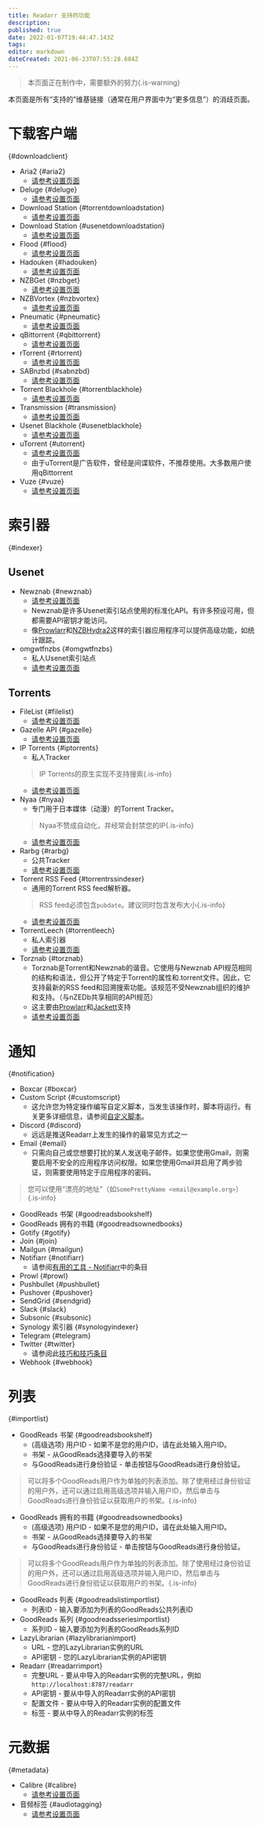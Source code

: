 ```yaml
---
title: Readarr 支持的功能
description: 
published: true
date: 2022-01-07T19:44:47.143Z
tags: 
editor: markdown
dateCreated: 2021-06-23T07:55:28.684Z
---
```


> 本页面正在制作中，需要额外的努力{.is-warning}

本页面是所有“支持的”维基链接（通常在用户界面中为“更多信息”）的消歧页面。

# 下载客户端

{#downloadclient}

- Aria2 {#aria2}
  - [请参考设置页面](/readarr/settings#download-clients)
- Deluge {#deluge}
  - [请参考设置页面](/readarr/settings#download-clients)
- Download Station {#torrentdownloadstation}
  - [请参考设置页面](/readarr/settings#download-clients)
- Download Station {#usenetdownloadstation}
  - [请参考设置页面](/readarr/settings#download-clients)
- Flood {#flood}
  - [请参考设置页面](/readarr/settings#download-clients)
- Hadouken {#hadouken}
  - [请参考设置页面](/readarr/settings#download-clients)
- NZBGet {#nzbget}
  - [请参考设置页面](/readarr/settings#download-clients)
- NZBVortex {#nzbvortex}
  - [请参考设置页面](/readarr/settings#download-clients)
- Pneumatic {#pneumatic}
  - [请参考设置页面](/readarr/settings#download-clients)
- qBittorrent {#qbittorrent}
  - [请参考设置页面](/readarr/settings#download-clients)
- rTorrent {#rtorrent}
  - [请参考设置页面](/readarr/settings#download-clients)
- SABnzbd {#sabnzbd}
  - [请参考设置页面](/readarr/settings#download-clients)
- Torrent Blackhole {#torrentblackhole}
  - [请参考设置页面](/readarr/settings#download-clients)
- Transmission {#transmission}
  - [请参考设置页面](/readarr/settings#download-clients)
- Usenet Blackhole {#usenetblackhole}
  - [请参考设置页面](/readarr/settings#download-clients)
- uTorrent {#utorrent}
  - [请参考设置页面](/readarr/settings#download-clients)
  - 由于uTorrent是广告软件，曾经是间谍软件，不推荐使用。大多数用户使用qBittorrent
- Vuze {#vuze}
  - [请参考设置页面](/readarr/settings#download-clients)

# 索引器

{#indexer}

## Usenet

- Newznab {#newznab}
  - [请参考设置页面](/readarr/settings#indexer-settings)
  - Newznab是许多Usenet索引站点使用的标准化API。有许多预设可用，但都需要API密钥才能访问。
  - 像[Prowlarr](/prowlarr)和[NZBHydra2](https://github.com/theotherp/nzbhydra2)这样的索引器应用程序可以提供高级功能，如统计跟踪。
- omgwtfnzbs {#omgwtfnzbs}
  - 私人Usenet索引站点
  - [请参考设置页面](/readarr/settings#indexer-settings)

## Torrents

- FileList {#filelist}
  - [请参考设置页面](/readarr/settings#indexer-settings)
- Gazelle API {#gazelle}
  - [请参考设置页面](/readarr/settings#indexer-settings)
- IP Torrents {#iptorrents}
  - 私人Tracker
  > IP Torrents的原生实现不支持搜索{.is-info}
  - [请参考设置页面](/readarr/settings#indexer-settings)
- Nyaa {#nyaa}
  - 专门用于日本媒体（动漫）的Torrent Tracker。
  > Nyaa不赞成自动化，并经常会封禁您的IP{.is-info}
  - [请参考设置页面](/readarr/settings#indexer-settings)
- Rarbg {#rarbg}
  - 公共Tracker
  - [请参考设置页面](/readarr/settings#indexer-settings)
- Torrent RSS Feed {#torrentrssindexer}
  - 通用的Torrent RSS feed解析器。
  > RSS feed必须包含`pubdate`。建议同时包含发布大小{.is-info}
  - [请参考设置页面](/readarr/settings#indexer-settings)
- TorrentLeech {#torrentleech}
  - 私人索引器
  - [请参考设置页面](/readarr/settings#indexer-settings)
- Torznab {#torznab}
  - Torznab是Torrent和Newznab的谐音。它使用与Newznab API规范相同的结构和语法，但公开了特定于Torrent的属性和.torrent文件。因此，它支持最新的RSS feed和回溯搜索功能。该规范不受Newznab组织的维护和支持。（与nZEDb共享相同的API规范）
  - 这主要由[Prowlarr](/prowlarr)和[Jackett](https://github.com/Jackett/Jackett)支持
  - [请参考设置页面](/readarr/settings#indexer-settings)

# 通知

{#notification}

- Boxcar {#boxcar}
- Custom Script {#customscript}
  - 这允许您为特定操作编写自定义脚本，当发生该操作时，脚本将运行。有关更多详细信息，请参阅[自定义脚本](/readarr/custom-scripts)。
- Discord {#discord}
  - 远远是推送Readarr上发生的操作的最常见方式之一
- Email {#email}
  - 只需向自己或您想要打扰的某人发送电子邮件。如果您使用Gmail，则需要启用不安全的应用程序访问权限。如果您使用Gmail并启用了两步验证，则需要使用特定于应用程序的密码。

 > 您可以使用“漂亮的地址”（如`SomePrettyName <email@example.org>`）{.is-info}

- GoodReads 书架 {#goodreadsbookshelf}
- GoodReads 拥有的书籍 {#goodreadsownedbooks}
- Gotify {#gotify}
- Join {#join}
- Mailgun {#mailgun}
- Notifiarr {#notifiarr}
  - 请参阅[有用的工具 - Notifiarr](/useful-tools#notifiarr-fka-discord-notifier)中的条目
- Prowl {#prowl}
- Pushbullet {#pushbullet}
- Pushover {#pushover}
- SendGrid {#sendgrid}
- Slack {#slack}
- Subsonic {#subsonic}
- Synology 索引器 {#synologyindexer}
- Telegram {#telegram}
- Twitter {#twitter}
  - 请参阅此[技巧和技巧条目](/useful-tools#twitter)
- Webhook {#webhook}

# 列表

{#importlist}

- GoodReads 书架 {#goodreadsbookshelf}
  - (高级选项) 用户ID - 如果不是您的用户ID，请在此处输入用户ID。
  - 书架 - 从GoodReads选择要导入的书架
  - 与GoodReads进行身份验证 - 单击按钮与GoodReads进行身份验证。

> 可以将多个GoodReads用户作为单独的列表添加。除了使用经过身份验证的用户外，还可以通过启用高级选项并输入用户ID，然后单击与GoodReads进行身份验证以获取用户的书架。{.is-info}

- GoodReads 拥有的书籍 {#goodreadsownedbooks}
  - (高级选项) 用户ID - 如果不是您的用户ID，请在此处输入用户ID。
  - 书架 - 从GoodReads选择要导入的书架
  - 与GoodReads进行身份验证 - 单击按钮与GoodReads进行身份验证。

> 可以将多个GoodReads用户作为单独的列表添加。除了使用经过身份验证的用户外，还可以通过启用高级选项并输入用户ID，然后单击与GoodReads进行身份验证以获取用户的书架。{.is-info}

- GoodReads 列表 {#goodreadslistimportlist}
  - 列表ID - 输入要添加为列表的GoodReads公共列表ID
- GoodReads 系列 {#goodreadsseriesimportlist}
  - 系列ID - 输入要添加为列表的GoodReads系列ID
- LazyLibrarian {#lazylibrarianimport}
  - URL - 您的LazyLibrarian实例的URL
  - API密钥 - 您的LazyLibrarian实例的API密钥
- Readarr {#readarrimport}
  - 完整URL - 要从中导入的Readarr实例的完整URL，例如`http://localhost:8787/readarr`
  - API密钥 - 要从中导入的Readarr实例的API密钥
  - 配置文件 - 要从中导入的Readarr实例的配置文件
  - 标签 - 要从中导入的Readarr实例的标签

# 元数据

{#metadata}

- Calibre {#calibre}
  - [请参考设置页面](/readarr/settings#write-metadata-to-book-files)
- 音频标签 {#audiotagging}
  - [请参考设置页面](/readarr/settings#write-metadata-to-book-files)